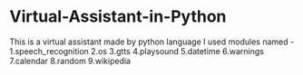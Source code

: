 # Virtual-Assistant-in-Python
This is a virtual assistant made by python language
I used modules named -
1.speech_recognition
2.os
3.gtts
4.playsound
5.datetime
6.warnings
7.calendar
8.random
9.wikipedia
